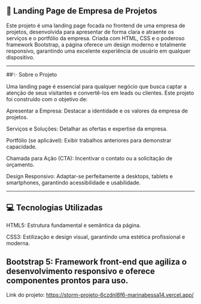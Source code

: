 ## 🏢 Landing Page de Empresa de Projetos

Este projeto é uma landing page focada no frontend de uma empresa de projetos, desenvolvida para apresentar de forma clara e atraente os serviços e o portfólio da empresa. Criada com HTML, CSS e o poderoso framework Bootstrap, a página oferece um design moderno e totalmente responsivo, garantindo uma excelente experiência de usuário em qualquer dispositivo.

--------------
##✨ Sobre o Projeto

Uma landing page é essencial para qualquer negócio que busca captar a atenção de seus visitantes e convertê-los em leads ou clientes. Este projeto foi construído com o objetivo de:

Apresentar a Empresa: Destacar a identidade e os valores da empresa de projetos.

Serviços e Soluções: Detalhar as ofertas e expertise da empresa.

Portfólio (se aplicável): Exibir trabalhos anteriores para demonstrar capacidade.

Chamada para Ação (CTA): Incentivar o contato ou a solicitação de orçamento.

Design Responsivo: Adaptar-se perfeitamente a desktops, tablets e smartphones, garantindo acessibilidade e usabilidade.

--------------

## 💻 Tecnologias Utilizadas

HTML5: Estrutura fundamental e semântica da página.

CSS3: Estilização e design visual, garantindo uma estética profissional e moderna.

Bootstrap 5: Framework front-end que agiliza o desenvolvimento responsivo e oferece componentes prontos para uso.
------------

Link do projeto: https://storm-projeto-6czdnl8f6-marinabessa14.vercel.app/
